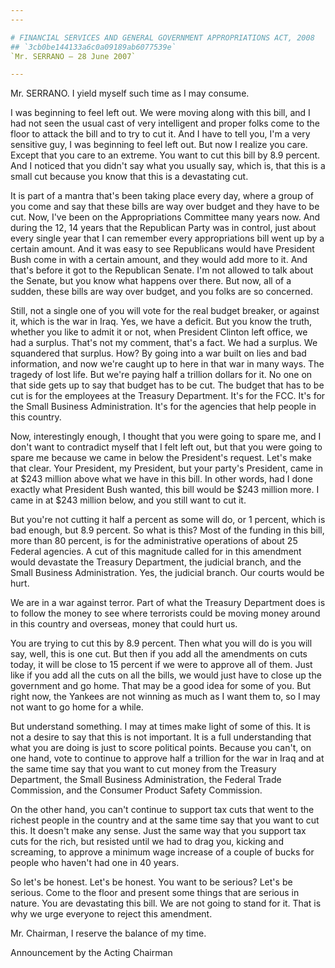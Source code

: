 ```yaml
---
---

# FINANCIAL SERVICES AND GENERAL GOVERNMENT APPROPRIATIONS ACT, 2008
## `3cb0be144133a6c0a09189ab6077539e`
`Mr. SERRANO — 28 June 2007`

---
```



Mr. SERRANO. I yield myself such time as I may consume.

I was beginning to feel left out. We were moving along with this 
bill, and I had not seen the usual cast of very intelligent and proper 
folks come to the floor to attack the bill and to try to cut it. And I 
have to tell you, I'm a very sensitive guy, I was beginning to feel 
left out. But now I realize you care. Except that you care to an 
extreme. You want to cut this bill by 8.9 percent. And I noticed that 
you didn't say what you usually say, which is, that this is a small cut 
because you know that this is a devastating cut.

It is part of a mantra that's been taking place every day, where a 
group of you come and say that these bills are way over budget and they 
have to be cut. Now, I've been on the Appropriations Committee many 
years now. And during the 12, 14 years that the Republican Party was in 
control, just about every single year that I can remember every 
appropriations bill went up by a certain amount. And it was easy to see 
Republicans would have President Bush come in with a certain amount, 
and they would add more to it. And that's before it got to the 
Republican Senate. I'm not allowed to talk about the Senate, but you 
know what happens over there. But now, all of a sudden, these bills are 
way over budget, and you folks are so concerned.

Still, not a single one of you will vote for the real budget breaker, 
or against it, which is the war in Iraq. Yes, we have a deficit. But 
you know the truth, whether you like to admit it or not, when President 
Clinton left office, we had a surplus. That's not my comment, that's a 
fact. We had a surplus. We squandered that surplus. How? By going into 
a war built on lies and bad information, and now we're caught up to 
here in that war in many ways. The tragedy of lost life. But we're 
paying half a trillion dollars for it. No one on that side gets up to 
say that budget has to be cut. The budget that has to be cut is for the 
employees at the Treasury Department. It's for the FCC. It's for the 
Small Business Administration. It's for the agencies that help people 
in this country.

Now, interestingly enough, I thought that you were going to spare me, 
and I don't want to contradict myself that I felt left out, but that 
you were going to spare me because we came in below the President's 
request. Let's make that clear. Your President, my President, but your 
party's President, came in at $243 million above what we have in this 
bill. In other words, had I done exactly what President Bush wanted, 
this bill would be $243 million more. I came in at $243 million below, 
and you still want to cut it.

But you're not cutting it half a percent as some will do, or 1 
percent, which is bad enough, but 8.9 percent. So what is this? Most of 
the funding in this bill, more than 80 percent, is for the 
administrative operations of about 25 Federal agencies. A cut of this 
magnitude called for in this amendment would devastate the Treasury 
Department, the judicial branch, and the Small Business Administration. 
Yes, the judicial branch. Our courts would be hurt.



We are in a war against terror. Part of what the Treasury Department 
does is to follow the money to see where terrorists could be moving 
money around in this country and overseas, money that could hurt us.

You are trying to cut this by 8.9 percent. Then what you will do is 
you will say, well, this is one cut. But then if you add all the 
amendments on cuts today, it will be close to 15 percent if we were to 
approve all of them. Just like if you add all the cuts on all the 
bills, we would just have to close up the government and go home. That 
may be a good idea for some of you. But right now, the Yankees are not 
winning as much as I want them to, so I may not want to go home for a 
while.

But understand something. I may at times make light of some of this. 
It is not a desire to say that this is not important. It is a full 
understanding that what you are doing is just to score political 
points. Because you can't, on one hand, vote to continue to approve 
half a trillion for the war in Iraq and at the same time say that you 
want to cut money from the Treasury Department, the Small Business 
Administration, the Federal Trade Commission, and the Consumer Product 
Safety Commission.

On the other hand, you can't continue to support tax cuts that went 
to the richest people in the country and at the same time say that you 
want to cut this. It doesn't make any sense. Just the same way that you 
support tax cuts for the rich, but resisted until we had to drag you, 
kicking and screaming, to approve a minimum wage increase of a couple 
of bucks for people who haven't had one in 40 years.

So let's be honest. Let's be honest. You want to be serious? Let's be 
serious. Come to the floor and present some things that are serious in 
nature. You are devastating this bill. We are not going to stand for 
it. That is why we urge everyone to reject this amendment.

Mr. Chairman, I reserve the balance of my time.











Announcement by the Acting Chairman

